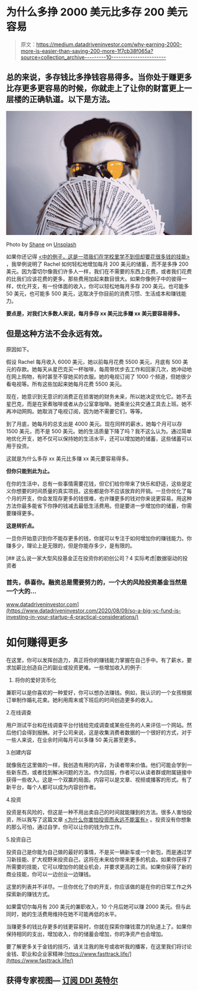 # 为什么多挣 2000 美元比多存 200 美元容易

> 原文：<https://medium.datadriveninvestor.com/why-earning-2000-more-is-easier-than-saving-200-more-1f7cb38f065a?source=collection_archive---------10----------------------->

## 总的来说，多存钱比多挣钱容易得多。当你处于赚更多比存更多更容易的时候，你就走上了让你的财富更上一层楼的正确轨道。以下是方法。

![](img/6884f6ca39c0f0c2bf65e62ebd8aa26c.png)

Photo by [Shane](https://unsplash.com/@theyshane?utm_source=unsplash&utm_medium=referral&utm_content=creditCopyText) on [Unsplash](https://unsplash.com/s/photos/make-money?utm_source=unsplash&utm_medium=referral&utm_content=creditCopyText)

如果你还记得 [<中的例子，这是一项我们在学校里学不到但却要花很多钱的技能>](https://medium.com/fast-track-life/the-one-skill-that-we-dont-learn-in-school-but-costs-us-a-lot-of-money-f857b193494a) ，我举例说明了 Rachel 如何轻松地增加每月 200 美元的储蓄，而不是多挣 200 美元。因为雷切尔像我们许多人一样，我们在不需要的东西上花费，或者我们花费的比我们应该花费的更多。那些费用加起来数目很大。如果你像例子中的彼得一样，优化开支，有一份体面的收入，你可以轻松地每月多存 200 美元。也可能多 50 美元，也可能多 500 美元，这取决于你目前的消费习惯、生活成本和赚钱能力。

**要点是，对我们大多数人来说，每月多存 xx 美元比多赚 xx 美元要容易得多。**

## 但是这种方法不会永远有效。

原因如下。

假设 Rachel 每月收入 6000 美元，她以前每月花费 5500 美元，月底有 500 美元的存款。她每天从星巴克买一杯咖啡，每周带优步去工作和回家几次，她冲动地在网上购物，有时甚至不穿她买的衣服。她的电视订阅了 1000 个频道，但她很少看电视等。所有这些加起来她每月花费 5500 美元。

现在，她意识到无意识的消费正在损害她的财务未来，所以她决定优化它。她不去星巴克，而是在家煮咖啡或者从办公室拿咖啡。她乘坐公共交通工具去上班。她不再冲动网购。她取消了电视订阅，因为她不需要它们，等等。

到了月底，她每月的总支出是 4000 美元。现在同样的薪水，她每个月可以存 1500 美元，而不是 500 美元。她的生活质量下降了吗？我不这么认为。通过简单地优化开支，她不仅可以保持她的生活水平，还可以增加她的储蓄，这些储蓄可以用于投资。

这就是为什么多存 xx 美元比多赚 xx 美元要容易得多。

**但你只能到此为止。**

在你的生活中，总有一些事情需要花钱，但它们给你带来了快乐和舒适，这些是定义你想要的时间质量的真实项目。这些都是你不应该放弃的开销。一旦你优化了每个月的开支，你会发现存更多的钱很难，也许赚更多的钱对你来说更容易。用这种方法你最多能省下你挣的钱减去最低生活费用。但是要进一步增加你的储蓄，你需要赚得更多。

**这是转折点。**

一旦你开始意识到你不能存更多的钱，你就可以专注于如何增加你的赚钱能力。你赚多少，理论上是无限的，但是你能存多少，是有限的。

[](https://www.datadriveninvestor.com/2020/08/09/so-a-big-vc-fund-is-investing-in-your-startup-4-practical-considerations/) [## 这么说一家大型风投基金正在投资你的初创公司？4 实际考虑|数据驱动的投资者

### 首先，恭喜你。融资总是需要努力的，一个大的风险投资基金当然是一个大的…

www.datadriveninvestor.com](https://www.datadriveninvestor.com/2020/08/09/so-a-big-vc-fund-is-investing-in-your-startup-4-practical-considerations/) 

# 如何赚得更多

在这里，你可以发挥创造力，真正将你的赚钱能力掌握在自己手中。有了薪水，要求加薪比创造自己的副业或投资更难。一些增加收入的例子:

1.  将你的爱好货币化

兼职可以是你喜欢的一种爱好，你可以想办法赚钱。例如，我认识的一个女孩根据订单制作婚礼花束。她利用周末或下班后的时间创造更多的收入。

2.在线调查

用户测试平台和在线调查平台付钱给完成调查或某些任务的人来评估一个网站。然后他们会得到报酬。对于公司来说，这是收集消费者数据的一个很好的方式，对于一些人来说，在业余时间每月可以多赚 50 美元甚至更多。

3.创建内容

就像我在这里做的一样，我创造有用的内容，为读者带来价值。他们可能会学到一些新东西，或者找到解决问题的方法。作为回报，作者可以从读者群或附属链接中获得一些收入。这是一个双赢的局面。内容可以是文章、视频或播客的形式。有了新平台，每个人都可以成为内容创作者。

4.投资

投资是有风险的，但这是一种不用出卖自己的时间就能赚到的方法。很多人害怕投资，所以我写了这篇文章 [<为什么你害怕投资而永远不能富有>](https://www.fasttrack.life/blog/why-you-are-afraid-of-investing-and-can-never-be-rich) 。投资没有你想象的那么可怕，通过自学，你可以让你的钱为你工作。

5.投资自己

投资自己是你能为自己做的最好的事情，不是买一辆新车或一个新包，而是通过学习新技能、扩大视野来投资自己，这将在未来给你带来更多的机会。如果你获得了所需要的技能，它可以增加你的就业机会，并要求更高的工资。如果你获得了新的商业技能，你可以一边创业一边赚钱。

这里的列表并不详尽。一旦你优化了你的开支，你应该做的是在你的日常工作之外探索新的赚钱方式。

如果雷切尔每月有 200 美元的兼职收入，10 个月后她可以赚 2000 美元。但与此同时，她的生活费用维持在她不可能再低的水平。

当赚更多的钱比存更多的钱更容易时，你就在探索你赚钱潜力的轨道上了。如果你保持相同的支出，增加收入，你的储蓄会增加，你的净资产也会增加。

要了解更多关于金钱的技巧，请关注我的账号或收听我的播客，在这里我们将讨论金钱、职业和企业家精神:[https://www.fasttrack.life/](https://www.fasttrack.life/)

## 获得专家视图— [订阅 DDI 英特尔](https://datadriveninvestor.com/ddi-intel)